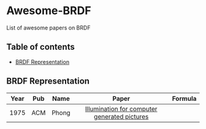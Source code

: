 # Awesome-BRDF
List of awesome papers on BRDF

## Table of contents

- [BRDF Representation](#brdf-representation)

## BRDF Representation
|Year|Pub|Name|Paper|Formula|
|:---:|:---:|:---:|:---:|:---:|
|1975|ACM|Phong|[Illumination for computer generated pictures](https://dl.acm.org/doi/10.1145/360825.360839)||
